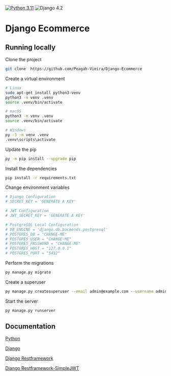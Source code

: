 [![Python 3.11](https://img.shields.io/badge/python-3.11-yellow.svg)](https://www.python.org/downloads/release/python-360/)
![Django 4.2](https://img.shields.io/badge/Django-4.2-green.svg)
# Django Ecommerce

## Running locally

Clone the project

```bash
git clone  https://github.com/Peagah-Vieira/Django-Ecommerce
```

Create a virtual environment

```bash
# Linux
sudo apt-get install python3-venv    
python3 -m venv .venv
source .venv/bin/activate

# macOS
python3 -m venv .venv
source .venv/bin/activate

# Windows
py -3 -m venv .venv
.venv\scripts\activate
```

Update the pip

```bash
py -m pip install --upgrade pip
```

Install the dependencies

```bash
pip install -r requirements.txt
```

Change environment variables

```bash
# Django Configuration
# SECRET_KEY = 'GENERATE A KEY'

# JWT Configuration
# JWT_SECRET_KEY = 'GENERATE A KEY'

# PostgreSQL Local Configuration
# DB_ENGINE = 'django.db.backends.postgresql'
# POSTGRES_DB = "CHANGE-ME"
# POSTGRES_USER = "CHANGE-ME"
# POSTGRES_PASSWORD = "CHANGE-ME"
# POSTGRES_HOST = "127.0.0.1"
# POSTGRES_PORT = "5432"

```

Perform the migrations

```bash
py manage.py migrate
```

Create a superuser
```bash	
py manage.py createsuperuser --email admin@example.com --username admin
```

Start the server

```bash
py manage.py runserver
```

## Documentation

[Python](https://www.python.org)

[Django](https://www.djangoproject.com)

[Django Restframework](https://www.django-rest-framework.org)

[Django Restframework-SimpleJWT](https://django-rest-framework-simplejwt.readthedocs.io/en/latest/)